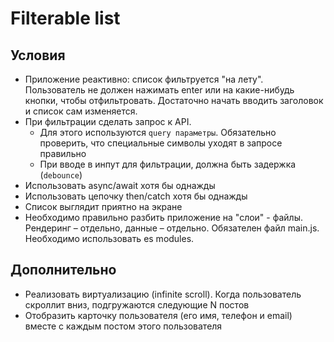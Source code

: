 # Filterable list

## Условия

- Приложение реактивно: список фильтруется "на лету". Пользователь не должен нажимать enter или на какие-нибудь кнопки, чтобы отфильтровать. Достаточно начать вводить заголовок и список сам изменяется.
- При фильтрации сделать запрос к API.
    - Для этого используются `query параметры`. Обязательно проверить, что специальные символы уходят в запросе правильно
    - При вводе в инпут для фильтрации, должна быть задержка (`debounce`)
- Использовать async/await хотя бы однажды
- Использовать цепочку then/catch хотя бы однажды
- Список выглядит приятно на экране
- Необходимо правильно разбить приложение на "слои" - файлы.
  Рендеринг – отдельно, данные – отдельно. Обязателен файл main.js.
  Необходимо использовать es modules.

## Дополнительно

- Реализовать виртуализацию (infinite scroll). Когда пользователь скроллит вниз, подгружаются следующие N постов
- Отобразить карточку пользователя (его имя, телефон и email) вместе с каждым постом этого пользователя